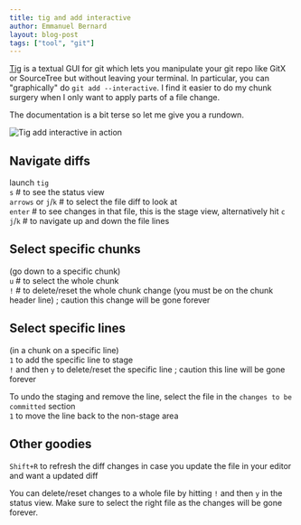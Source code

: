```yaml
---
title: tig and add interactive
author: Emmanuel Bernard
layout: blog-post
tags: ["tool", "git"]
---
```

[Tig](http://jonas.nitro.dk/tig/) is a textual GUI for git which lets you manipulate your git repo like GitX or SourceTree but without leaving your terminal.
In particular, you can "graphically" do `git add --interactive`.
I find it easier to do my chunk surgery when I only want to apply parts of a file change.

The documentation is a bit terse so let me give you a rundown.

![Tig add interactive in action](/images/blog/tig-animation.gif)


## Navigate diffs

launch `tig`  
`s` # to see the status view  
`arrows` or `j`/`k` # to select the file diff to look at  
`enter` # to see changes in that file, this is the stage view, alternatively hit `c`  
`j`/`k` # to navigate up and down the file lines  

## Select specific chunks

(go down to a specific chunk)  
`u` # to select the whole chunk  
`!` # to delete/reset the whole chunk change (you must be on the chunk header line) ; caution this change will be gone forever  

## Select specific lines

(in a chunk on a specific line)  
`1` to add the specific line to stage  
`!` and then `y` to delete/reset the specific line ; caution this line will be gone forever  

To undo the staging and remove the line, select the file in the `changes to be committed` section  
`1` to move the line back to the non-stage area

## Other goodies

`Shift+R` to refresh the diff changes in case you update the file in your editor and want a updated diff

You can delete/reset changes to a whole file by hitting `!` and then `y` in the status view.
Make sure to select the right file as the changes will be gone forever.
